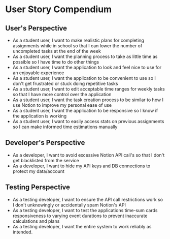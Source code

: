# User Story Compendium

## User's Perspective
- As a student user, I want to make realistic plans for completing assignments while in school so that I can lower the number of uncompleted tasks at the end of the week
- As a student user, I want the planning process to take as little time as possible so I have time to do other things
- As a student user, I want the application to look and feel nice to use for an enjoyable experience
- As a student user, I want the application to be convenient to use so I don't get frustrated or stuck doing repetitive tasks
- As a student user, I want to edit acceptable time ranges for weekly tasks so that I have more control over the application
- As a student user, I want the task creation process to be similar to how I use Notion to improve my personal ease of use
- As a student user, I want the application to be responsive so I know if the application is working
- As a student user, I want to easily access stats on previous assignments so I can make informed time estimations manually

## Developer's Perspective
- As a developer, I want to avoid excessive Notion API call's so that I don't get blacklisted from the service
- As a developer, I want to hide my API keys and DB connections to protect my data/account

## Testing Perspective
- As a testing developer, I want to ensure the API call restrictions work so I don't unknowingly or accidentally spam Notion's API
- As a testing developer, I want to test the applications time-sum cards responsiveness to varying event durations to prevent inaccurate calculations and plans
- As a testing developer, I want the entire system to work reliably as intended.